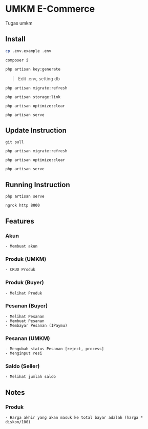# UMKM E-Commerce
Tugas umkm

## Install
```bash
cp .env.example .env
```
```
composer i
```
```
php artisan key:generate
```
> Edit .env, setting db
```
php artisan migrate:refresh
```
```
php artisan storage:link
```
```
php artisan optimize:clear
```
```
php artisan serve
```

## Update Instruction
```
git pull
```
```
php artisan migrate:refresh
```
```
php artisan optimize:clear
```
```
php artisan serve
```

## Running Instruction
```
php artisan serve
```
```
ngrok http 8000
```

## Features
### Akun
```
- Membuat akun
```
### Produk (UMKM)
```
- CRUD Produk
```
### Produk (Buyer)
```
- Melihat Produk
```
### Pesanan (Buyer)
```
- Melihat Pesanan
- Membuat Pesanan
- Membayar Pesanan (IPaymu)
```
### Pesanan (UMKM)
```
- Mengubah status Pesanan [reject, process]
- Menginput resi
```
### Saldo (Seller)
```
- Melihat jumlah saldo
```

## Notes
### Produk
```
- Harga akhir yang akan masuk ke total bayar adalah (harga * diskon/100)
```